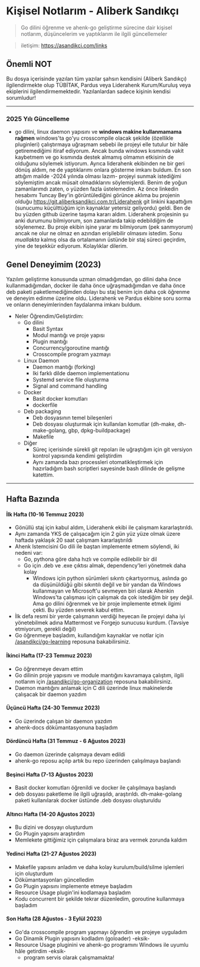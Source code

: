 # Kişisel Notlarım - Aliberk Sandıkçı
> Go dilini öğrenme ve ahenk-go geliştirme sürecine dair kişisel notlarım, düşüncelerim ve yaptıklarım ile ilgili güncellemeler

> iletişim: https://asandikci.com/links

## Önemli NOT
Bu dosya içerisinde yazılan tüm yazılar şahsın kendisini (Aliberk Sandıkçı) ilgilendirmekte olup TÜBİTAK, Pardus veya Liderahenk Kurum/Kuruluş veya ekiplerini ilgilendirmemektedir. Yazılanlardan sadece kişinin kendisi sorumludur!

---


### 2025 Yılı Güncelleme
- go dilini, linux daemon yapısını ve **windows makine kullanmamama rağmen** windows'ta go'yu crosscompile olacak şekilde (özellikle pluginleri) çalıştırmaya uğraşmam sebebi ile projeyi elle tutulur bir hâle getiremediğimi itiraf ediyorum. Ancak bunda windows kısmında vakit kaybetmem ve go kısmında destek almamış olmamın etkisinin de olduğunu söylemek istiyorum. Ayrıca liderahenk ekibinden ne bir geri dönüş aldıım, ne de yaptıklarımı onlara gösterme imkanı buldum. En son attığım mailde -2024 yılında olması lazım- projeyi sunmak istediğimi söylemiştim ancak müsait olmadıklarını söylemişlerdi. Benim de yoğun zamanlarımdı zaten, o yüzden fazla üstelemedim. Az önce linkedin hesabımı Tuncay Bey'in görüntülediğini görünce aklıma bu projenin olduğu https://git.aliberksandikci.com.tr/Liderahenk git linkini kapattığım (sunucumu küçülttüğüm için kaynaklar yetersiz geliyordu) geldi. Ben de bu yüzden github üzerine taşıma kararı aldım. Liderahenk projesinin şu anki durumunu bilmiyorum, son zamanlarda takip edebildiğim de söylenemez. Bu proje ekibin işine yarar mı bilmiyorum (pek sanmıyorum) ancak ne olur ne olmaz en azından erişilebilir olmasını istedim. Sonu _muallakta_ kalmış olsa da ortalamanın üstünde bir staj süreci geçirdim, yine de teşekkür ediyorum. Kolaylıklar dilerim.



## Genel Deneyimim (2023)
Yazılım geliştirme konusunda uzman olmadığımdan, go dilini daha önce kullanmadığımdan, docker ile daha önce uğraşmadığımdan ve daha önce deb paketi paketlemediğimden dolayı bu staj benim için daha çok öğrenme ve deneyim edinme üzerine oldu. Liderahenk ve Pardus ekibine soru sorma ve onların deneyimlerinden faydalanma imkanı buldum. 

- Neler Öğrendim/Geliştirdim:
  - Go dilini
    - Basit Syntax
    - Modul mantığı ve proje yapısı
    - Plugin mantığı
    - Concurrency/goroutine mantığı
    - Crosscompile program yazmayı
  - Linux Daemon 
    - Daemon mantığı (forking)
    - Iki farklı dilde daemon implementationu
    - Systemd service file oluşturma
    - Signal and command handling
  - Docker
    - Basit docker komutları
    - dockerfile
  - Deb packaging
    - Deb dosyasının temel bileşenleri
    - Deb dosyası oluşturmak için kullanılan komutlar (dh-make, dh-make-golang, gbp, dpkg-buildpackage)
    - Makefile
  - Diğer
    - Süreç içerisinde sürekli git repoları ile uğraştığım için git versiyon kontrol yapısında kendimi geliştirdim
    - Aynı zamanda bazı processleri otomatikleştirmek için hazırladığım bash scriptleri sayesinde bash dilinde de gelişme katettim.

---

## Hafta Bazında 

#### İlk Hafta (10-16 Temmuz 2023)
- Gönüllü staj için kabul aldım, Liderahenk ekibi ile çalışmam kararlaştırıldı.
- Aynı zamanda YKS de çalışacağım için 2 gün yüz yüze olmak üzere haftada yaklaşık 20 saat çalışmam kararlaştırıldı
- Ahenk Istemcisini Go dili ile baştan implemente etmem söylendi, iki nedeni var:
  - Go, pythona göre daha hızlı ve compile edilebilir bir dil
  - Go için .deb ve .exe çıktısı almak, dependency'leri yönetmek daha kolay
    - Windows için python sürümleri sıkıntı çıkartıyormuş, aslında go da düşünüldüğü gibi sıkıntılı değil ve bir yandan da Windows kullanmayan ve Microsoft'u sevmeyen biri olarak Ahenkin Windows'ta çalışması için çalışmak da çok istediğim bir şey değil. Ama go dilini öğrenmek ve bir proje implemente etmek ilgimi çekti. Bu yüzden severek kabul ettim. 
- İlk defa resmi bir yerde çalışmanın verdiği heyecan ile projeyi daha iyi yönetebilmek adına Mattermost ve Forgejo sunucusu kurdum. (Tavsiye etmiyorum, gerekli değil)
- Go öğrenmeye başladım, kullandığım kaynaklar ve notlar için [/asandikci/go-learning](/asandikci/go-learning) reposuna bakabilirsiniz.

#### İkinci Hafta (17-23 Temmuz 2023)
- Go öğrenmeye devam ettim
- Go dilinin proje yapısını ve module mantığını kavramaya çalıştım, ilgili notlarım için [/asandikci/go-organization](/asandikci/go-organization) reposuna bakabilirsiniz.
- Daemon mantığını anlamak için C dili üzerinde linux makinelerde çalışacak bir daemon yazdım

#### Üçüncü Hafta (24-30 Temmuz 2023)
- Go üzerinde çalışan bir daemon yazdım
- ahenk-docs dökümantasyonuna başladım

#### Dördüncü Hafta (31 Temmuz - 6 Ağustos 2023)
- Go daemon üzerinde çalışmaya devam edildi
- ahenk-go reposu açılıp artık bu repo üzerinden çalışılmaya başlandı

#### Beşinci Hafta (7-13 Ağustos 2023)
- Basit docker komutları öğrenildi ve docker ile çalışılmaya başlandı
- deb dosyası paketleme ile ilgili uğraşıldı, araştırıldı. dh-make-golang paketi kullanılarak docker üstünde .deb dosyası oluşturuldu

#### Altıncı Hafta (14-20 Ağustos 2023)
- Bu dizini ve dosyayı oluşturdum
- Go Plugin yapısını araştırdım
- Memlekete gittiğimiz için çalışmalara biraz ara vermek zorunda kaldım

#### Yedinci Hafta (21-27 Ağustos 2023)
- Makefile yapısını anladım ve daha kolay kurulum/build/silme işlemleri için oluşturdum
- Dökümantasyonları güncelledim
- Go Plugin yapısını implemente etmeye başladım
- Resource Usage plugin'ini kodlamaya başladım
- Kodu concurrent bir şekilde tekrar düzenledim, goroutine kullanmaya başladım

#### Son Hafta (28 Ağustos - 3 Eylül 2023)
- Go'da crosscompile program yapmayı öğrendim ve projeye uyguladım
- Go Dinamik Plugin yapısını kodladım (goloader) -eksik-
- Resource Usage pluginini ve ahenk-go programını Windows ile uyumlu hâle getirdim -eksik-
  - program servis olarak çalışmamakta!
